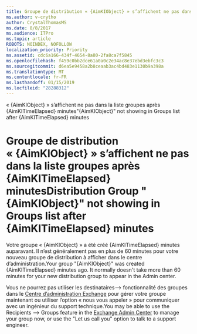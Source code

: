 ```yaml
---
title: Groupe de distribution « {AimKIObject} » s’affichent ne pas dans la liste groupes après {AimKITimeElapsed} minutes
ms.author: v-crytho
author: CrystalThomasMS
ms.date: 8/8/2017
ms.audience: ITPro
ms.topic: article
ROBOTS: NOINDEX, NOFOLLOW
localization_priority: Priority
ms.assetid: cdc6a166-434f-4654-8a80-2fa8ca7f5845
ms.openlocfilehash: f459c0bb2dce61a0a0c2e34ac8e37ebd3ebfc3c3
ms.sourcegitcommit: d6ea5e9458a2b8ceaab3ac4bd483e1130b9a398a
ms.translationtype: MT
ms.contentlocale: fr-FR
ms.lasthandoff: 01/15/2019
ms.locfileid: "28288312"
---
```

<span data-ttu-id="28a77-102">« {AimKIObject} » s’affichent ne pas dans la liste groupes après {AimKITimeElapsed} minutes</span><span class="sxs-lookup"><span data-stu-id="28a77-102">"{AimKIObject}" not showing in Groups list after {AimKITimeElapsed} minutes</span></span>

# <a name="distribution-group-aimkiobject-not-showing-in-groups-list-after-aimkitimeelapsed-minutes"></a><span data-ttu-id="28a77-103">Groupe de distribution « {AimKIObject} » s’affichent ne pas dans la liste groupes après {AimKITimeElapsed} minutes</span><span class="sxs-lookup"><span data-stu-id="28a77-103">Distribution Group "{AimKIObject}" not showing in Groups list after {AimKITimeElapsed} minutes</span></span>

<span data-ttu-id="28a77-p101">Votre groupe « {AimKIObject} » a été créé {AimKITimeElapsed} minutes auparavant. Il n’est généralement pas en plus de 60 minutes pour votre nouveau groupe de distribution à afficher dans le centre d’administration.</span><span class="sxs-lookup"><span data-stu-id="28a77-p101">Your group "{AimKIObject}" was created {AimKITimeElapsed} minutes ago. It normally doesn't take more than 60 minutes for your new distribution group to appear in the Admin center.</span></span>
  
<span data-ttu-id="28a77-106">Vous ne pourrez pas utiliser les destinataires--\> fonctionnalité des groupes dans le [Centre d’administration Exchange](https://support.office.com/article/https://outlook.office365.com/ecp/?rfr=Admin_o365&amp;exsvurl=1&amp;mkt=en-US.aspx) pour gérer votre groupe maintenant ou utiliser l’option « nous vous appeler » pour communiquer avec un ingénieur du support technique.</span><span class="sxs-lookup"><span data-stu-id="28a77-106">You may be able to use the Recipients --\> Groups feature in the [Exchange Admin Center](https://support.office.com/article/https://outlook.office365.com/ecp/?rfr=Admin_o365&amp;exsvurl=1&amp;mkt=en-US.aspx) to manage your group now, or use the "Let us call you" option to talk to a support engineer.</span></span> 
  

